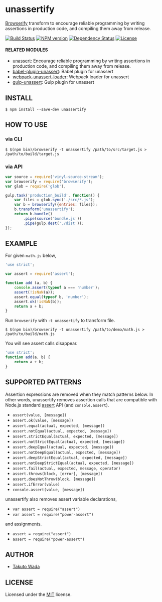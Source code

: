 unassertify
================================

[Browserify](http://browserify.org/) transform to encourage reliable programming by writing assertions in production code, and compiling them away from release.

[![Build Status][travis-image]][travis-url]
[![NPM version][npm-image]][npm-url]
[![Dependency Status][depstat-image]][depstat-url]
[![License][license-image]][license-url]


#### RELATED MODULES

- [unassert](https://github.com/twada/unassert): Encourage reliable programming by writing assertions in production code, and compiling them away from release.
- [babel-plugin-unassert](https://github.com/twada/babel-plugin-unassert): Babel plugin for unassert
- [webpack-unassert-loader](https://github.com/zoncoen/webpack-unassert-loader): Webpack loader for unassert
- [gulp-unassert](https://github.com/twada/gulp-unassert): Gulp plugin for unassert


INSTALL
---------------------------------------

```
$ npm install --save-dev unassertify
```


HOW TO USE
---------------------------------------


### via CLI

```
$ $(npm bin)/browserify -t unassertify /path/to/src/target.js > /path/to/build/target.js
```

### via API

```javascript
var source = require('vinyl-source-stream');
var browserify = require('browserify');
var glob = require('glob'),

gulp.task('production_build', function() {
    var files = glob.sync('./src/*.js');
    var b = browserify({entries: files});
    b.transform('unassertify');
    return b.bundle()
        .pipe(source('bundle.js'))
        .pipe(gulp.dest('./dist'));
});
```


EXAMPLE
---------------------------------------

For given `math.js` below,

```javascript
'use strict';

var assert = require('assert');

function add (a, b) {
    console.assert(typeof a === 'number');
    assert(!isNaN(a));
    assert.equal(typeof b, 'number');
    assert.ok(!isNaN(b));
    return a + b;
}
```

Run `browserify` with `-t unassertify` to transform file.

```
$ $(npm bin)/browserify -t unassertify /path/to/demo/math.js > /path/to/build/math.js
```

You will see assert calls disappear.

```javascript
'use strict';
function add(a, b) {
    return a + b;
}
```


SUPPORTED PATTERNS
---------------------------------------

Assertion expressions are removed when they match patterns below. In other words, unassertify removes assertion calls that are compatible with Node.js standard [assert](https://nodejs.org/api/assert.html) API (and `console.assert`).

* `assert(value, [message])`
* `assert.ok(value, [message])`
* `assert.equal(actual, expected, [message])`
* `assert.notEqual(actual, expected, [message])`
* `assert.strictEqual(actual, expected, [message])`
* `assert.notStrictEqual(actual, expected, [message])`
* `assert.deepEqual(actual, expected, [message])`
* `assert.notDeepEqual(actual, expected, [message])`
* `assert.deepStrictEqual(actual, expected, [message])`
* `assert.notDeepStrictEqual(actual, expected, [message])`
* `assert.fail(actual, expected, message, operator)`
* `assert.throws(block, [error], [message])`
* `assert.doesNotThrow(block, [message])`
* `assert.ifError(value)`
* `console.assert(value, [message])`

unassertify also removes assert variable declarations,

* `var assert = require("assert")`
* `var assert = require("power-assert")`

and assignments.

* `assert = require("assert")`
* `assert = require("power-assert")`


AUTHOR
---------------------------------------
* [Takuto Wada](https://github.com/twada)


LICENSE
---------------------------------------
Licensed under the [MIT](http://twada.mit-license.org/) license.


[npm-url]: https://npmjs.org/package/unassertify
[npm-image]: https://badge.fury.io/js/unassertify.svg

[travis-url]: https://travis-ci.org/twada/unassertify
[travis-image]: https://secure.travis-ci.org/twada/unassertify.svg?branch=master

[depstat-url]: https://gemnasium.com/twada/unassertify
[depstat-image]: https://gemnasium.com/twada/unassertify.svg

[license-url]: http://twada.mit-license.org/
[license-image]: https://img.shields.io/badge/license-MIT-brightgreen.svg
